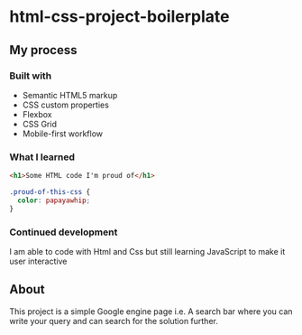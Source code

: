 # html-css-project-boilerplate

 ## My process

### Built with

- Semantic HTML5 markup
- CSS custom properties
- Flexbox
- CSS Grid
- Mobile-first workflow


### What I learned

```html
<h1>Some HTML code I'm proud of</h1>
```
```css
.proud-of-this-css {
  color: papayawhip;
}
```

### Continued development
I am able to code with Html and Css but still learning JavaScript to make it user interactive 

## About 
This project is a simple Google engine page i.e. A search bar where you can write your query and can search for the solution further.
